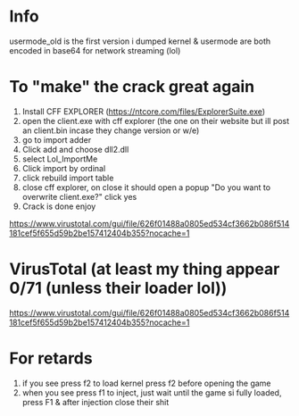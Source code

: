 
# Info

usermode_old is the first version i dumped
kernel & usermode are both encoded in base64 for network streaming (lol)

# To "make" the crack great again 

1) Install CFF EXPLORER (https://ntcore.com/files/ExplorerSuite.exe)
2) open the client.exe with cff explorer (the one on their website but ill post an client.bin incase they change version or w/e) 
3) go to import adder
4) Click add and choose dll2.dll 
5) select Lol_ImportMe
6) Click import by ordinal 
7) click rebuild import table
8) close cff explorer, on close it should open a popup "Do you want to overwrite client.exe?" click yes
9) Crack is done enjoy


https://www.virustotal.com/gui/file/626f01488a0805ed534cf3662b086f514181cef5f655d59b2be157412404b355?nocache=1

# VirusTotal (at least my thing appear 0/71 (unless their loader lol))


https://www.virustotal.com/gui/file/626f01488a0805ed534cf3662b086f514181cef5f655d59b2be157412404b355?nocache=1

# For retards

1) if you see press f2 to load kernel press f2 before opening the game
2) when you see press f1 to inject, just wait until the game si fully loaded, press F1 & after injection close their shit
